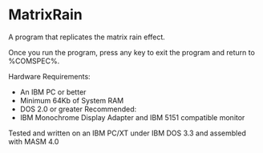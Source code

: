 # MatrixRain

A program that replicates the matrix rain effect.

Once you run the program, press any key to exit the program and return to %COMSPEC%.

Hardware Requirements:
- An IBM PC or better
- Minimum 64Kb of System RAM
- DOS 2.0 or greater
Recommended:
- IBM Monochrome Display Adapter and IBM 5151 compatible monitor

Tested and written on an IBM PC/XT under IBM DOS 3.3 and assembled with MASM 4.0
